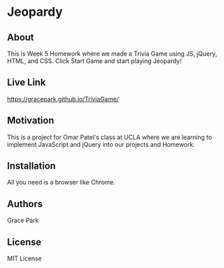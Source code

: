 # Jeopardy

## About

This is Week 5 Homework where we made a Trivia Game using  JS, jQuery, HTML, and CSS. Click Start Game and start playing Jeopardy!

## Live Link

https://gracepark.github.io/TriviaGame/

## Motivation

This is a project for Omar Patel's class at UCLA where we are learning to implement JavaScript and jQuery into our projects and Homework. 

## Installation

All you need is a browser like Chrome.

## Authors

Grace Park

## License

MIT License
